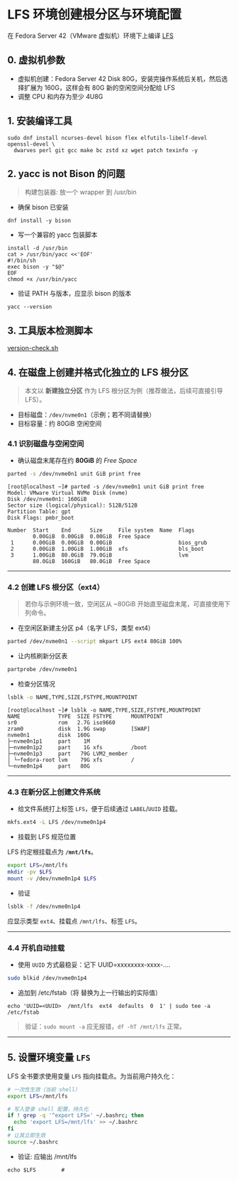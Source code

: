 # LFS 环境创建根分区与环境配置

在 Fedora Server 42（VMware 虚拟机）环境下上编译 [LFS](https://lfs.xry111.site/zh_CN/12.3-systemd/)

## 0. 虚拟机参数

- 虚拟机创建：Fedora Server 42 Disk 80G，安装完操作系统后关机，然后选择扩展为 160G，这样会有 80G 新的空闲空间分配给 LFS
- 调整 CPU 和内存为至少 4U8G

## 1. 安装编译工具

```text
sudo dnf install ncurses-devel bison flex elfutils-libelf-devel openssl-devel \
  dwarves perl git gcc make bc zstd xz wget patch texinfo -y
```

## 2. yacc is not Bison 的问题

> 构建包装器: 放一个 wrapper 到 /usr/bin

- 确保 bison 已安装

```text
dnf install -y bison
```

- 写一个兼容的 yacc 包装脚本

```text
install -d /usr/bin
cat > /usr/bin/yacc <<'EOF'
#!/bin/sh
exec bison -y "$@"
EOF
chmod +x /usr/bin/yacc
```

- 验证 PATH 与版本，应显示 bison 的版本

```text
yacc --version
```

## 3. 工具版本检测脚本

[version-check.sh](./version-check.sh)

## 4. 在磁盘上创建并格式化独立的 LFS 根分区

> 本文以 **新建独立分区** 作为 LFS 根分区为例（推荐做法，后续可直接引导 LFS）。

* 目标磁盘：`/dev/nvme0n1`（示例；若不同请替换）
* 目标容量：约 80GiB 空闲空间

### 4.1 识别磁盘与空闲空间

- 确认磁盘末尾存在约 **80GiB** 的 *Free Space*

```bash
parted -s /dev/nvme0n1 unit GiB print free
```

```text
[root@localhost ~]# parted -s /dev/nvme0n1 unit GiB print free
Model: VMware Virtual NVMe Disk (nvme)
Disk /dev/nvme0n1: 160GiB
Sector size (logical/physical): 512B/512B
Partition Table: gpt
Disk Flags: pmbr_boot

Number  Start    End      Size     File system  Name  Flags
        0.00GiB  0.00GiB  0.00GiB  Free Space
 1      0.00GiB  0.00GiB  0.00GiB                     bios_grub
 2      0.00GiB  1.00GiB  1.00GiB  xfs                bls_boot
 3      1.00GiB  80.0GiB  79.0GiB                     lvm
        80.0GiB  160GiB   80.0GiB  Free Space
```

---

### 4.2 创建 LFS 根分区（ext4）

> 若你与示例环境一致，空闲区从 \~80GiB 开始直至磁盘末尾，可直接使用下列命令。

- 在空闲区新建主分区 p4（名字 LFS，类型 ext4）

```bash
parted /dev/nvme0n1 --script mkpart LFS ext4 80GiB 100%
```

- 让内核刷新分区表

```bash
partprobe /dev/nvme0n1
```

- 检查分区情况

```bash
lsblk -o NAME,TYPE,SIZE,FSTYPE,MOUNTPOINT
```

```text
[root@localhost ~]# lsblk -o NAME,TYPE,SIZE,FSTYPE,MOUNTPOINT
NAME            TYPE  SIZE FSTYPE      MOUNTPOINT
sr0             rom   2.7G iso9660
zram0           disk  1.9G swap        [SWAP]
nvme0n1         disk  160G
├─nvme0n1p1     part    1M
├─nvme0n1p2     part    1G xfs         /boot
├─nvme0n1p3     part   79G LVM2_member
│ └─fedora-root lvm    79G xfs         /
└─nvme0n1p4     part   80G
```

---

### 4.3 在新分区上创建文件系统

- 给文件系统打上标签 `LFS`，便于后续通过 `LABEL`/`UUID` 挂载。

```bash
mkfs.ext4 -L LFS /dev/nvme0n1p4
```

- 挂载到 LFS 规范位置

LFS 约定根挂载点为 **`/mnt/lfs`**。

```bash
export LFS=/mnt/lfs
mkdir -pv $LFS
mount -v /dev/nvme0n1p4 $LFS
```

- 验证

```bash
lsblk -f /dev/nvme0n1p4
```

应显示类型 `ext4`、挂载点 `/mnt/lfs`、标签 `LFS`。

---

### 4.4 开机自动挂载

- 使用 `UUID` 方式最稳妥：记下 UUID=xxxxxxxx-xxxx-....

```bash
sudo blkid /dev/nvme0n1p4
```

- 追加到 /etc/fstab（将 <UUID> 替换为上一行输出的实际值）

```text
echo 'UUID=<UUID>  /mnt/lfs  ext4  defaults  0  1' | sudo tee -a /etc/fstab
```

> 验证：`sudo mount -a` 应无报错，`df -hT /mnt/lfs` 正常。

---

## 5. 设置环境变量 `LFS`

LFS 全书要求使用变量 `LFS` 指向挂载点。为当前用户持久化：

```bash
# 一次性生效（当前 shell）
export LFS=/mnt/lfs

# 写入登录 shell 配置，持久化
if ! grep -q '^export LFS=' ~/.bashrc; then
  echo 'export LFS=/mnt/lfs' >> ~/.bashrc
fi
# 让其立即生效
source ~/.bashrc
```

- 验证: 应输出 /mnt/lfs
```text
echo $LFS        # 
```
